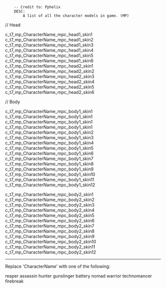 ```
    -- Credit to: Pphelix
    DESC:
        A list of all the character models in game. (MP)
```
// Head

c_t7_mp_CharacterName_mpc_head1_skin1
c_t7_mp_CharacterName_mpc_head1_skin2
c_t7_mp_CharacterName_mpc_head1_skin3
c_t7_mp_CharacterName_mpc_head1_skin4
c_t7_mp_CharacterName_mpc_head1_skin5
c_t7_mp_CharacterName_mpc_head1_skin6
c_t7_mp_CharacterName_mpc_head2_skin1
c_t7_mp_CharacterName_mpc_head2_skin2
c_t7_mp_CharacterName_mpc_head2_skin3
c_t7_mp_CharacterName_mpc_head2_skin4
c_t7_mp_CharacterName_mpc_head2_skin5
c_t7_mp_CharacterName_mpc_head2_skin6

// Body

c_t7_mp_CharacterName_mpc_body1_skin1
c_t7_mp_CharacterName_mpc_body1_skin1
c_t7_mp_CharacterName_mpc_body1_skin1
c_t7_mp_CharacterName_mpc_body1_skin1
c_t7_mp_CharacterName_mpc_body1_skin2
c_t7_mp_CharacterName_mpc_body1_skin3
c_t7_mp_CharacterName_mpc_body1_skin4
c_t7_mp_CharacterName_mpc_body1_skin5
c_t7_mp_CharacterName_mpc_body1_skin6
c_t7_mp_CharacterName_mpc_body1_skin7
c_t7_mp_CharacterName_mpc_body1_skin8
c_t7_mp_CharacterName_mpc_body1_skin9
c_t7_mp_CharacterName_mpc_body1_skin10
c_t7_mp_CharacterName_mpc_body1_skin11
c_t7_mp_CharacterName_mpc_body1_skin12

c_t7_mp_CharacterName_mpc_body2_skin1
c_t7_mp_CharacterName_mpc_body2_skin2
c_t7_mp_CharacterName_mpc_body2_skin3
c_t7_mp_CharacterName_mpc_body2_skin4
c_t7_mp_CharacterName_mpc_body2_skin5
c_t7_mp_CharacterName_mpc_body2_skin6
c_t7_mp_CharacterName_mpc_body2_skin7
c_t7_mp_CharacterName_mpc_body2_skin8
c_t7_mp_CharacterName_mpc_body2_skin9
c_t7_mp_CharacterName_mpc_body2_skin10
c_t7_mp_CharacterName_mpc_body2_skin11
c_t7_mp_CharacterName_mpc_body2_skin12

--------------------------------------

Replace 'CharacterName' with one of the following:

reaper
assassin
hunter
gunslinger
battery
nomad
warrior
technomancer
firebreak
